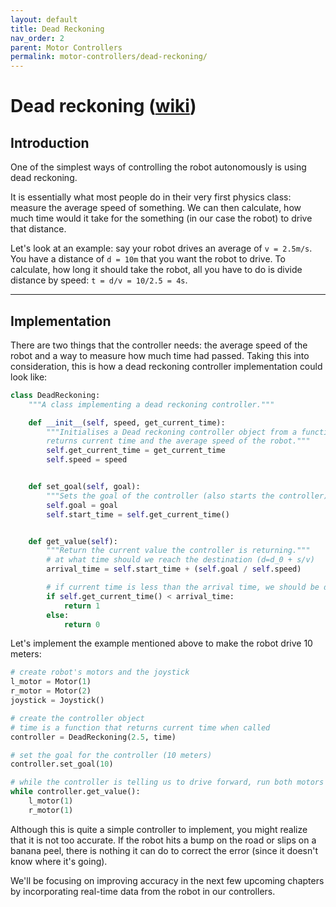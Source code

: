 ```yaml
---
layout: default
title: Dead Reckoning
nav_order: 2
parent: Motor Controllers
permalink: motor-controllers/dead-reckoning/
---
```


# Dead reckoning ([wiki](https://en.wikipedia.org/wiki/Dead_reckoning))

## Introduction
One of the simplest ways of controlling the robot autonomously is using dead reckoning.

It is essentially what most people do in their very first physics class: measure the average speed of something. We can then calculate, how much time would it take for the something (in our case the robot) to drive that distance.

Let's look at an example: say your robot drives an average of `v = 2.5m/s`. You have a distance of `d = 10m` that you want the robot to drive. To calculate, how long it should take the robot, all you have to do is divide distance by speed: `t = d/v = 10/2.5 = 4s`.

---

## Implementation
There are two things that the controller needs: the average speed of the robot and a way to measure how much time had passed. Taking this into consideration, this is how a dead reckoning controller implementation could look like:

```python
class DeadReckoning:
    """A class implementing a dead reckoning controller."""

    def __init__(self, speed, get_current_time):
        """Initialises a Dead reckoning controller object from a function that
        returns current time and the average speed of the robot."""
        self.get_current_time = get_current_time
        self.speed = speed


    def set_goal(self, goal):
        """Sets the goal of the controller (also starts the controller)."""
        self.goal = goal
        self.start_time = self.get_current_time()


    def get_value(self):
        """Return the current value the controller is returning."""
        # at what time should we reach the destination (d=d_0 + s/v)
        arrival_time = self.start_time + (self.goal / self.speed)

        # if current time is less than the arrival time, we should be driving
        if self.get_current_time() < arrival_time:
            return 1
        else:
            return 0
```

Let's implement the example mentioned above to make the robot drive 10 meters:

```python
# create robot's motors and the joystick
l_motor = Motor(1)
r_motor = Motor(2)
joystick = Joystick()

# create the controller object
# time is a function that returns current time when called
controller = DeadReckoning(2.5, time)

# set the goal for the controller (10 meters)
controller.set_goal(10)

# while the controller is telling us to drive forward, run both motors
while controller.get_value():
    l_motor(1)
    r_motor(1)
```

Although this is quite a simple controller to implement, you might realize that it is not too accurate. If the robot hits a bump on the road or slips on a banana peel, there is nothing it can do to correct the error (since it doesn't know where it's going).

We'll be focusing on improving accuracy in the next few upcoming chapters by incorporating real-time data from the robot in our controllers.
